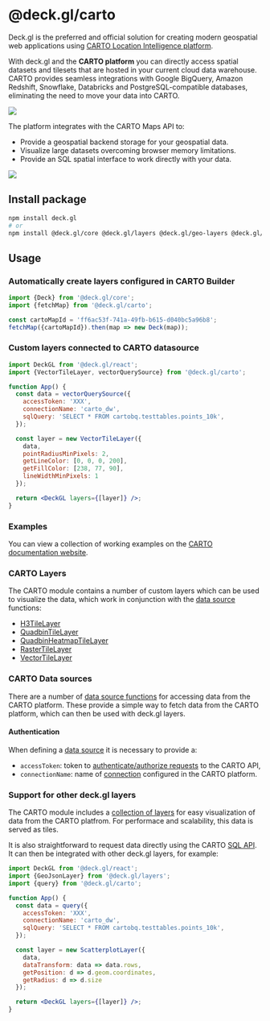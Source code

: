 # @deck.gl/carto

Deck.gl is the preferred and official solution for creating modern geospatial web applications using [CARTO Location Intelligence platform](https://carto.com/).

With deck.gl and the **CARTO platform** you can directly access spatial datasets and tilesets that are hosted in your current cloud data warehouse. CARTO provides seamless integrations with Google BigQuery, Amazon Redshift, Snowflake, Databricks and PostgreSQL-compatible databases, eliminating the need to move your data into CARTO.

<img src="https://raw.githubusercontent.com/CartoDB/viz-doc/master/deck.gl/img/osm_buildings.jpg" />

The platform integrates with the CARTO Maps API to:

- Provide a geospatial backend storage for your geospatial data.
- Visualize large datasets overcoming browser memory limitations.
- Provide an SQL spatial interface to work directly with your data.

<img src="https://raw.githubusercontent.com/CartoDB/viz-doc/master/deck.gl/img/eu_rivers.jpg" />

## Install package

```bash
npm install deck.gl
# or
npm install @deck.gl/core @deck.gl/layers @deck.gl/geo-layers @deck.gl/carto
```

## Usage

### Automatically create layers configured in CARTO Builder

```js
import {Deck} from '@deck.gl/core';
import {fetchMap} from '@deck.gl/carto';

const cartoMapId = 'ff6ac53f-741a-49fb-b615-d040bc5a96b8';
fetchMap({cartoMapId}).then(map => new Deck(map));
```

### Custom layers connected to CARTO datasource

```jsx
import DeckGL from '@deck.gl/react';
import {VectorTileLayer, vectorQuerySource} from '@deck.gl/carto';

function App() {
  const data = vectorQuerySource({
    accessToken: 'XXX',
    connectionName: 'carto_dw',
    sqlQuery: 'SELECT * FROM cartobq.testtables.points_10k',
  });

  const layer = new VectorTileLayer({
    data,
    pointRadiusMinPixels: 2,
    getLineColor: [0, 0, 0, 200],
    getFillColor: [238, 77, 90],
    lineWidthMinPixels: 1
  });

  return <DeckGL layers={[layer]} />;
}
```

### Examples

You can view a collection of working examples on the [CARTO documentation website](https://docs.carto.com/carto-for-developers/carto-for-deck.gl/examples).

### CARTO Layers

The CARTO module contains a number of custom layers which can be used to visualize the data, which work in conjunction with the [data source](#carto-data-sources) functions:

- [H3TileLayer](./h3-tile-layer.md)
- [QuadbinTileLayer](./quadbin-tile-layer.md)
- [QuadbinHeatmapTileLayer](./quadbin-heatmap-tile-layer.md)
- [RasterTileLayer](./raster-tile-layer.md)
- [VectorTileLayer](./vector-tile-layer.md)

### CARTO Data sources

There are a number of [data source functions](./data-sources.md) for accessing data from the CARTO platform. These provide a simple way to fetch data from the CARTO platform, which can then be used with deck.gl layers.

#### Authentication

When defining a [data source](./data-sources.md) it is necessary to provide a:

- `accessToken`: token to [authenticate/authorize requests](https://docs.carto.com/carto-for-developers/key-concepts/authentication-methods) to the CARTO API,
- `connectionName`: name of [connection](https://docs.carto.com/carto-for-developers/key-concepts/connections) configured in the CARTO platform.

### Support for other deck.gl layers

The CARTO module includes a [collection of layers](#carto-layers) for easy visualization of data from the CARTO platfrom. For performace and scalability, this data is served as tiles.

It is also straightforward to request data directly using the CARTO [SQL API](https://docs.carto.com/carto-for-developers/key-concepts/apis#sql). It can then be integrated with other deck.gl layers, for example:


```jsx
import DeckGL from '@deck.gl/react';
import {GeoJsonLayer} from '@deck.gl/layers';
import {query} from '@deck.gl/carto';

function App() {
  const data = query({
    accessToken: 'XXX',
    connectionName: 'carto_dw',
    sqlQuery: 'SELECT * FROM cartobq.testtables.points_10k',
  });

  const layer = new ScatterplotLayer({
    data,
    dataTransform: data => data.rows,
    getPosition: d => d.geom.coordinates,
    getRadius: d => d.size
  });

  return <DeckGL layers={[layer]} />;
}
```

